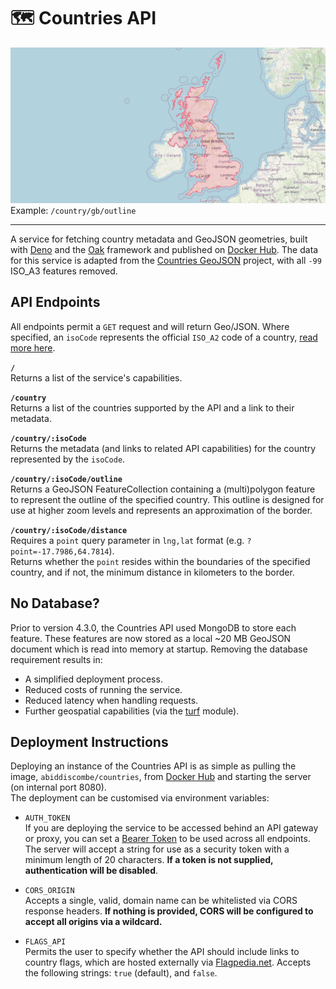 # 🗺️ Countries API

![Example country outline for "gb", demonstrated on top of an OpenStreetMap basemap.](./media/banner.png)
Example: `/country/gb/outline`

---

A service for fetching country metadata and GeoJSON geometries, built with [Deno](https://deno.com/runtime) and the [Oak](https://oakserver.github.io/oak/) framework and published on [Docker Hub](https://hub.docker.com/r/abiddiscombe/countries). The data for this service is adapted from the [Countries GeoJSON](https://github.com/datasets/geo-countries) project, with all `-99` ISO_A3 features removed.

## API Endpoints
All endpoints permit a `GET` request and will return Geo/JSON. Where specified, an `isoCode` represents the official `ISO_A2` code of a country, [read more here](https://en.wikipedia.org/wiki/ISO_3166-1_alpha-3).


**`/`**\
Returns a list of the service's capabilities.

**`/country`**\
Returns a list of the countries supported by the API and a link to their metadata.

**`/country/:isoCode`**\
Returns the metadata (and links to related API capabilities) for the country represented by the `isoCode`.

**`/country/:isoCode/outline`**\
Returns a GeoJSON FeatureCollection containing a (multi)polygon feature to represent the outline of the specified country. This outline is designed for use at higher zoom levels and represents an approximation of the border.

**`/country/:isoCode/distance`**\
Requires a `point` query parameter in `lng,lat` format (e.g. `?point=-17.7986,64.7814`).\
Returns whether the `point` resides within the boundaries of the specified country, and if not, the minimum distance in kilometers to the border.

## No Database?
Prior to version 4.3.0, the Countries API used MongoDB to store each feature. These features are now stored as a local ~20 MB GeoJSON document which is read into memory at startup. Removing the database requirement results in:
- A simplified deployment process.
- Reduced costs of running the service.
- Reduced latency when handling requests.
- Further geospatial capabilities (via the [turf](https://turfjs.org/) module).

## Deployment Instructions
Deploying an instance of the Countries API is as simple as pulling the image, `abiddiscombe/countries`, from [Docker Hub](https://hub.docker.com/r/abiddiscombe/countries) and starting the server (on internal port 8080).\
The deployment can be customised via environment variables:

- `AUTH_TOKEN`\
If you are deploying the service to be accessed behind an API gateway or proxy, you can set a [Bearer Token](https://swagger.io/docs/specification/authentication/bearer-authentication/) to be used across all endpoints. The server will accept a string for use as a security token with a minimum length of 20 characters. **If a token is not supplied, authentication will be disabled**.

- `CORS_ORIGIN`\
Accepts a single, valid, domain name can be whitelisted via CORS response headers. **If nothing is provided, CORS will be configured to accept all origins via a wildcard.**

- `FLAGS_API`\
Permits the user to specify whether the API should include links to country flags, which are hosted externally via [Flagpedia.net](https://flagpedia.net/). Accepts the following strings: `true` (default), and `false`.